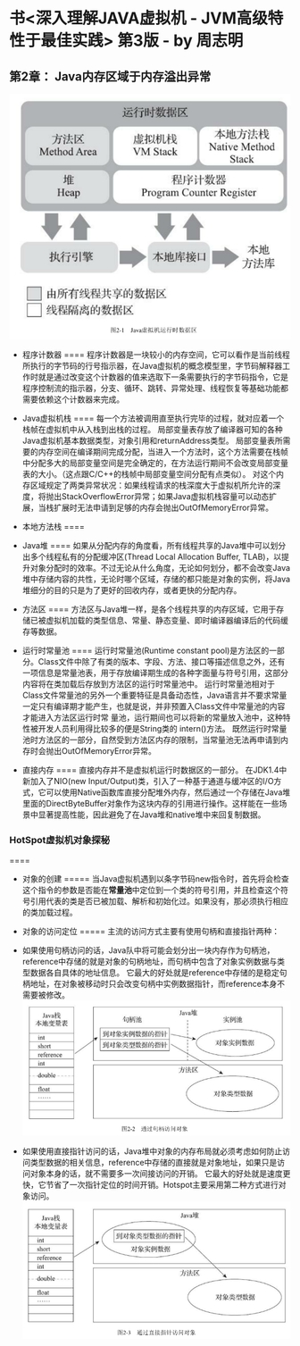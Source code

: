 # 书<深入理解JAVA虚拟机 - JVM高级特性于最佳实践> 第3版 - by 周志明

## 第2章： Java内存区域于内存溢出异常

![](images/2022-02-01-15-12-08.png)

* 程序计数器
====
程序计数器是一块较小的内存空间，它可以看作是当前线程所执行的字节码的行号指示器，在Java虚拟机的概念模型里，字节码解释器工作时就是通过改变这个计数器的值来选取下一条需要执行的字节码指令，它是程序控制流的指示器，分支、循环、跳转、异常处理、线程恢复等基础功能都需要依赖这个计数器来完成。

* Java虚拟机栈
====
每一个方法被调用直至执行完毕的过程，就对应着一个栈帧在虚拟机中从入栈到出栈的过程。
局部变量表存放了编译器可知的各种Java虚拟机基本数据类型，对象引用和returnAddress类型。
局部变量表所需要的内存空间在编译期间完成分配，当进入一个方法时，这个方法需要在栈帧中分配多大的局部变量空间是完全确定的，在方法运行期间不会改变局部变量表的大小。（这点跟C/C++的栈帧中局部变量空间分配有点类似）。
对这个内存区域规定了两类异常状况：如果线程请求的栈深度大于虚拟机所允许的深度，将抛出StackOverflowError异常；如果Java虚拟机栈容量可以动态扩展，当栈扩展时无法申请到足够的内存会抛出OutOfMemoryError异常。

* 本地方法栈
====

* Java堆
====
如果从分配内存的角度看，所有线程共享的Java堆中可以划分出多个线程私有的分配缓冲区(Thread Local Allocation Buffer, TLAB)，以提升对象分配时的效率。不过无论从什么角度，无论如何划分，都不会改变Java堆中存储内容的共性，无论时哪个区域，存储的都只能是对象的实例，将Java堆细分的目的只是为了更好的回收内存，或者更快的分配内存。

* 方法区
====
方法区与Java堆一样，是各个线程共享的内存区域，它用于存储已被虚拟机加载的类型信息、常量、静态变量、即时编译器编译后的代码缓存等数据。

* 运行时常量池
====
运行时常量池(Runtime constant pool)是方法区的一部分。Class文件中除了有类的版本、字段、方法、接口等描述信息之外，还有一项信息是常量池表，用于存放编译期生成的各种字面量与符号引用，这部分内容将在类加载后存放到方法区的运行时常量池中。
运行时常量池相对于Class文件常量池的另外一个重要特征是具备动态性，Java语言并不要求常量
一定只有编译期才能产生，也就是说，并非预置入Class文件中常量池的内容才能进入方法区运行时常
量池，运行期间也可以将新的常量放入池中，这种特性被开发人员利用得比较多的便是String类的
intern()方法。
既然运行时常量池时方法区的一部分，自然受到方法区内存的限制，当常量池无法再申请到内存时会抛出OutOfMemoryError异常。

* 直接内存
====
直接内存并不是虚拟机运行时数据区的一部分。
在JDK1.4中新加入了NIO(new Input/Output)类，引入了一种基于通道与缓冲区的I/O方式，它可以使用Native函数库直接分配堆外内存，然后通过一个存储在Java堆里面的DirectByteBuffer对象作为这块内存的引用进行操作。这样能在一些场景中显著提高性能，因此避免了在Java堆和native堆中来回复制数据。

### HotSpot虚拟机对象探秘
====
* 对象的创建
=====
当Java虚拟机遇到以条字节码new指令时，首先将会检查这个指令的参数是否能在**常量池**中定位到一个类的符号引用，并且检查这个符号引用代表的类是否已被加载、解析和初始化过。如果没有，那必须执行相应的类加载过程。

* 对象的访问定位
=====
主流的访问方式主要有使用句柄和直接指针两种：
- 如果使用句柄访问的话，Java队中将可能会划分出一块内存作为句柄池，reference中存储的就是对象的句柄地址，而句柄中包含了对象实例数据与类型数据各自具体的地址信息。
它最大的好处就是reference中存储的是稳定句柄地址，在对象被移动时只会改变句柄中实例数据指针，而reference本身不需要被修改。
![](images/2022-02-01-16-08-39.png)

- 如果使用直接指针访问的话，Java堆中对象的内存布局就必须考虑如何防止访问类型数据的相关信息，reference中存储的直接就是对象地址，如果只是访问对象本身的话，就不需要多一次间接访问的开销。
它最大的好处就是速度更快，它节省了一次指针定位的时间开销。Hotspot主要采用第二种方式进行对象访问。
![](images/2022-02-01-16-10-40.png)
